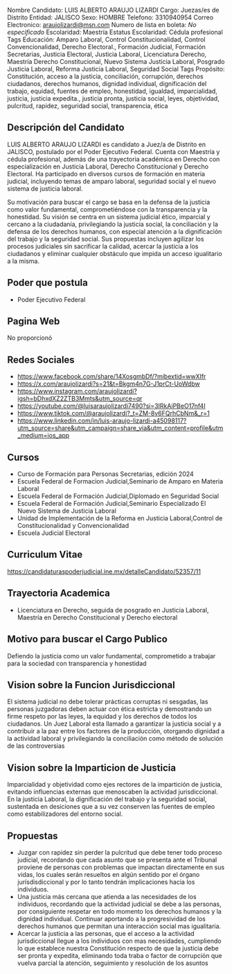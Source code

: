 Nombre Candidato: LUIS ALBERTO ARAUJO LIZARDI
Cargo: Juezas/es de Distrito
Entidad: JALISCO
Sexo: HOMBRE
Telefono: 3310940954
Correo Electronico: araujolizardi@msn.com
Numero de lista en boleta: *No especificado*
Escolaridad: Maestría
Estatus Escolaridad: Cédula profesional
Tags Educación: Amparo Laboral, Control Constitucionalidad, Control Convencionalidad, Derecho Electoral., Formación Judicial, Formación Secretarias, Justicia Electoral, Justicia Laboral, Licenciatura Derecho, Maestría Derecho Constitucional, Nuevo Sistema Justicia Laboral, Posgrado Justicia Laboral, Reforma Justicia Laboral, Seguridad Social
Tags Propósito: Constitución, acceso a la justicia, conciliación, corrupción, derechos ciudadanos, derechos humanos, dignidad individual, dignificación del trabajo, equidad, fuentes de empleo, honestidad, igualdad, imparcialidad, justicia, justicia expedita., justicia pronta, justicia social, leyes, objetividad, pulcritud, rapidez, seguridad social, transparencia, ética


## Descripción del Candidato 

LUIS ALBERTO ARAUJO LIZARDI es candidato a Juez/a de Distrito en JALISCO, postulado por el Poder Ejecutivo Federal. Cuenta con Maestría y cédula profesional, además de una trayectoria académica en Derecho con especialización en Justicia Laboral, Derecho Constitucional y Derecho Electoral. Ha participado en diversos cursos de formación en materia judicial, incluyendo temas de amparo laboral, seguridad social y el nuevo sistema de justicia laboral.

Su motivación para buscar el cargo se basa en la defensa de la justicia como valor fundamental, comprometiéndose con la transparencia y la honestidad. Su visión se centra en un sistema judicial ético, imparcial y cercano a la ciudadanía, privilegiando la justicia social, la conciliación y la defensa de los derechos humanos, con especial atención a la dignificación del trabajo y la seguridad social. Sus propuestas incluyen agilizar los procesos judiciales sin sacrificar la calidad, acercar la justicia a los ciudadanos y eliminar cualquier obstáculo que impida un acceso igualitario a la misma.


## Poder que postula

- Poder Ejecutivo Federal


## Pagina Web

No proporcionó


## Redes Sociales

- https://www.facebook.com/share/14XosgmbDf/?mibextid=wwXIfr
- https://x.com/araujolizardi?s=21&t=Bkgm4n7G-J1prCt-UoWdbw
- https://www.instagram.com/araujolizardi?igsh=bDhxdXZ2ZTB3Mmts&utm_source=qr
- https://youtube.com/@luisaraujolizardi7490?si=3IRkAiPBeO17nf4I
- https://www.tiktok.com/@araujolizardi?_t=ZM-8v6FQrhCbNm&_r=1
- https://www.linkedin.com/in/luis-araujo-lizardi-a45098117?utm_source=share&utm_campaign=share_via&utm_content=profile&utm_medium=ios_app


## Cursos

- Curso de Formación para Personas Secretarias, edición 2024
- Escuela Federal de Formacion Judicial,Seminario de Amparo en Materia Laboral
- Escuela Federal de Formación Judicial,Diplomado en Seguridad Social
- Escuela Federal de Formación Judicial,Seminario Especializado El Nuevo Sistema de Justicia Laboral
- Unidad de Implementación de la Reforma en Justicia Laboral,Control de Constitucionalidad y Convencionalidad
- Escuela Judicial Electoral


## Curriculum Vitae

https://candidaturaspoderjudicial.ine.mx/detalleCandidato/52357/11


## Trayectoria Academica

- Licenciatura en Derecho, seguida de posgrado en Justicia Laboral, Maestría en Derecho Constitucional y Derecho electoral


## Motivo para buscar el Cargo Publico

Defiendo la justicia como un valor fundamental, comprometido a trabajar para la sociedad con transparencia y honestidad


## Vision sobre la Funcion Jurisdiccional

El sistema judicial no debe tolerar prácticas corruptas ni sesgadas, las personas juzgadoras deben actuar con ética estricta y demostrando un firme respeto por las leyes, la equidad y los derechos de todos los ciudadanos. Un Juez Laboral esta llamado a garantizar la justicia social y a contribuir a la paz entre los factores de la producción, otorgando dignidad a la actividad laboral y privilegiando la conciliación como método de solución de las controversias


## Vision sobre la Imparticion de Justicia

Imparcialidad y objetividad como ejes rectores de la impartición de justicia, evitando influencias externas que menoscaben la actividad jurisdiccional. En la justicia Laboral, la dignificación del trabajo y la seguridad social, sustentada en desiciones que a su vez conserven las fuentes de empleo como estabilizadores del entorno social.


## Propuestas

- Juzgar con rapidez sin perder la pulcritud que debe tener todo proceso judicial, recordando que cada asunto que se presenta ante el Tribunal proviene de personas con problemas que impactan directamente en sus vidas, los cuales serán resueltos en algún sentido por el órgano jurísdisdiccional y por lo tanto tendrán implicaciones hacia los individuos.
- Una justicia más cercana que atienda a las necesidades de los individuos, recordando que la actividad judicial se debe a las personas, por consiguiente respetar en todo momento los derechos humanos y la dignidad individual. Continuar aportando a la progresividad de los derechos humanos que permitan una interacción social mas igualitaria.
- Acercar la justicia a las personas, que el acceso a la actividad jurisdiccional llegue a los individuos con mas necesidades, cumpliendo lo que establece nuestra Constitución respecto de que la justicia debe ser pronta y expedita, eliminando toda traba o factor de corrupción que vuelva parcial la atención, seguimiento y resolución de los asuntos

